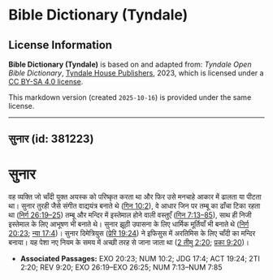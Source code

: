 # Bible Dictionary (Tyndale)

## License Information

**Bible Dictionary (Tyndale)** is based on and adapted from: _Tyndale Open Bible Dictionary_, [Tyndale House Publishers](https://tyndaleopenresources.com/), 2023, which is licensed under a [CC BY-SA 4.0 license](https://creativecommons.org/licenses/by-sa/4.0/legalcode.en).

This markdown version (created `2025-10-16`) is provided under the same license.



--------------------------------

## सुनार (id: 381223)

सुनार
=====

वह व्यक्ति जो चाँदी युक्त अयस्क को परिष्कृत करता था और फिर उसे मनचाहे आकार में ढालता या पीटता था। सुनार तुरही जैसे संगीत वाद्ययंत्र बनाते थे ([गिन 10:2](https://ref.ly/Num10:2)), वे आधार जिन पर तम्बू का ढाँचा टिका रहता था ([निर्ग 26:19–25](https://ref.ly/Exod26:19-Exod26:25)) तम्बू और मन्दिर में इस्तेमाल होने वाली वस्तुएँ ([गिन 7:13–85](https://ref.ly/Num7:13-Num7:85)), साथ ही निजी इस्तेमाल के लिए आभूषण भी बनाते थे। सुनार झूठी उपासना के लिए धार्मिक मूर्तियाँ भी बनाते थे ([निर्ग 20:23](https://ref.ly/Exod20:23); [न्या 17:4](https://ref.ly/Judg17:4))। सुनार दिमेत्रियुस ([प्रेरि 19:24](https://ref.ly/Acts19:24)) ने इफिसुस में अरतिमिस के लिए चाँदी का मन्दिर बनाया। यह पेशा नए नियम के समय में अच्छी तरह से जाना जाता था ([2 तीमु 2:20](https://ref.ly/2Tim2:20); [प्रका 9:20](https://ref.ly/Rev9:20))।

* **Associated Passages:** EXO 20:23; NUM 10:2; JDG 17:4; ACT 19:24; 2TI 2:20; REV 9:20; EXO 26:19–EXO 26:25; NUM 7:13–NUM 7:85

